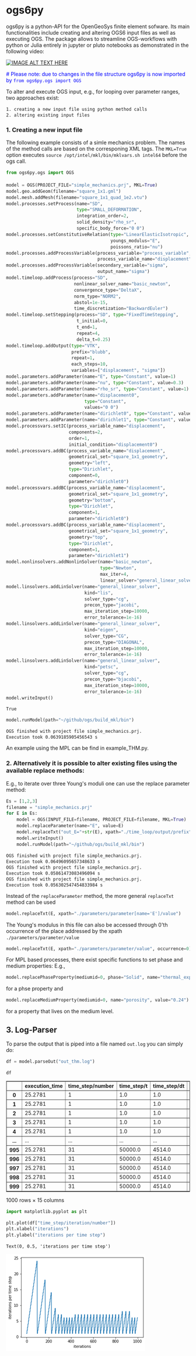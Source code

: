 # ogs6py

ogs6py is a python-API for the OpenGeoSys finite element sofware.
Its main functionalities include creating and altering OGS6 input files as well as executing OGS.
The package allows to streamline OGS-workflows with python or Julia entirely in jupyter or pluto notebooks as demonstrated in the following video:

[![IMAGE ALT TEXT HERE](https://img.youtube.com/vi/eihNKjK-I-s/0.jpg)](https://www.youtube.com/watch?v=eihNKjK-I-s)


<span style="color:blue"># Please note: due to changes in the file structure ogs6py is now imported by `from ogs6py.ogs import OGS`</span>

To alter and execute OGS input, e.g., for looping over parameter ranges, two approaches exist: 

    1. creating a new input file using python method calls
    2. altering existing input files

### 1. Creating a new input file
 
The following example consists of a simle mechanics problem. The names of the method calls are based on the corresponing XML tags. The `MKL=True` option executes `source /opt/intel/mkl/bin/mklvars.sh intel64` before the ogs call.


```python
from ogs6py.ogs import OGS

model = OGS(PROJECT_FILE="simple_mechanics.prj", MKL=True)
model.geo.addGeom(filename="square_1x1.gml")
model.mesh.addMesh(filename="square_1x1_quad_1e2.vtu")
model.processes.setProcess(name="SD",
                           type="SMALL_DEFORMATION",
                           integration_order=2,
                           solid_density="rho_sr",
                           specific_body_force="0 0")
model.processes.setConstitutiveRelation(type="LinearElasticIsotropic",
                                        youngs_modulus="E",
                                        poissons_ratio="nu")
model.processes.addProcessVariable(process_variable="process_variable",
                                   process_variable_name="displacement")
model.processes.addProcessVariable(secondary_variable="sigma",
                                   output_name="sigma")
model.timeloop.addProcess(process="SD",
                          nonlinear_solver_name="basic_newton",
                          convergence_type="DeltaX",
                          norm_type="NORM2",
                          abstol=1e-15,
                          time_discretization="BackwardEuler")
model.timeloop.setStepping(process="SD", type="FixedTimeStepping",
                           t_initial=0,
                           t_end=1,
                           repeat=4,
                           delta_t=0.25)
model.timeloop.addOutput(type="VTK",
                         prefix="blubb",
                         repeat=1,
                         each_steps=10,
                         variables=["displacement", "sigma"])
model.parameters.addParameter(name="E", type="Constant", value=1)
model.parameters.addParameter(name="nu", type="Constant", value=0.3)
model.parameters.addParameter(name="rho_sr", type="Constant", value=1)
model.parameters.addParameter(name="displacement0",
                              type="Constant",
                              values="0 0")
model.parameters.addParameter(name="dirichlet0", type="Constant", value=0)
model.parameters.addParameter(name="dirichlet1", type="Constant", value=0.05)
model.processvars.setIC(process_variable_name="displacement",
                        components=2,
                        order=1,
                        initial_condition="displacement0")
model.processvars.addBC(process_variable_name="displacement",
                        geometrical_set="square_1x1_geometry",
                        geometry="left",
                        type="Dirichlet",
                        component=0,
                        parameter="dirichlet0")
model.processvars.addBC(process_variable_name="displacement",
                        geometrical_set="square_1x1_geometry",
                        geometry="bottom",
                        type="Dirichlet",
                        component=1,
                        parameter="dirichlet0")
model.processvars.addBC(process_variable_name="displacement",
                        geometrical_set="square_1x1_geometry",
                        geometry="top",
                        type="Dirichlet",
                        component=1,
                        parameter="dirichlet1")
model.nonlinsolvers.addNonlinSolver(name="basic_newton",
                                    type="Newton",
                                    max_iter=4,
                                    linear_solver="general_linear_solver")
model.linsolvers.addLinSolver(name="general_linear_solver",
                              kind="lis",
                              solver_type="cg",
                              precon_type="jacobi",
                              max_iteration_step=10000,
                              error_tolerance=1e-16)
model.linsolvers.addLinSolver(name="general_linear_solver",
                              kind="eigen",
                              solver_type="CG",
                              precon_type="DIAGONAL",
                              max_iteration_step=10000,
                              error_tolerance=1e-16)
model.linsolvers.addLinSolver(name="general_linear_solver",
                              kind="petsc",
                              solver_type="cg",
                              precon_type="bjacobi",
                              max_iteration_step=10000,
                              error_tolerance=1e-16)
model.writeInput()
```




    True




```python
model.runModel(path="~/github/ogs/build_mkl/bin")
```

    OGS finished with project file simple_mechanics.prj.
    Execution took 0.0639185905456543 s


An example using the MPL can be find in example_THM.py.

### 2. Alternatively it is possible to alter existing files using the available replace methods:

E.g., to iterate over three Young's moduli one can use the replace parameter method:


```python
Es = [1,2,3]
filename = "simple_mechanics.prj"
for E in Es:
    model = OGS(INPUT_FILE=filename, PROJECT_FILE=filename, MKL=True)
    model.replaceParameter(name="E", value=E)
    model.replaceTxt("out_E="+str(E), xpath="./time_loop/output/prefix")
    model.writeInput()
    model.runModel(path="~/github/ogs/build_mkl/bin")
```

    OGS finished with project file simple_mechanics.prj.
    Execution took 0.06496095657348633 s
    OGS finished with project file simple_mechanics.prj.
    Execution took 0.05861473083496094 s
    OGS finished with project file simple_mechanics.prj.
    Execution took 0.056302547454833984 s


Instead of the `replaceParameter` method, the more general `replaceTxt` method can be used


```python
model.replaceTxt(E, xpath="./parameters/parameter[name='E']/value")
```

The Young's modulus in this file can also be accessed through 0'th occurrence of the place addressed by the xpath `./parameters/parameter/value`


```python
model.replaceTxt(E, xpath="./parameters/parameter/value", occurrence=0)
```

For MPL based processes, there exist specific functions to set phase and medium properties: E.g.,


```python
model.replacePhaseProperty(mediumid=0, phase="Solid", name="thermal_expansivity", value="42")
```

for a phse property and


```python
model.replaceMediumProperty(mediumid=0, name="porosity", value="0.24")
```

for a property that lives on the medium level.

## 3. Log-Parser
To parse the output that is piped into a file named `out.log` you can simply do:


```python
df = model.parseOut("out_thm.log")
```


```python
df
```




<div>
<style scoped>
    .dataframe tbody tr th:only-of-type {
        vertical-align: middle;
    }

    .dataframe tbody tr th {
        vertical-align: top;
    }

    .dataframe thead th {
        text-align: right;
    }
</style>
<table border="1" class="dataframe">
  <thead>
    <tr style="text-align: right;">
      <th></th>
      <th>execution_time</th>
      <th>time_step/number</th>
      <th>time_step/t</th>
      <th>time_step/dt</th>
      <th>time_step/cpu_time</th>
      <th>time_step/output_time</th>
      <th>time_step/iteration/number</th>
      <th>time_step/iteration/assembly_time</th>
      <th>time_step/iteration/dirichlet_bc_time</th>
      <th>time_step/iteration/linear_solver_time</th>
      <th>time_step/iteration/cpu_time</th>
      <th>time_step/iteration/component_convergence/number</th>
      <th>time_step/iteration/component_convergence/dx</th>
      <th>time_step/iteration/component_convergence/x</th>
      <th>time_step/iteration/component_convergence/dx_relative</th>
    </tr>
  </thead>
  <tbody>
    <tr>
      <th>0</th>
      <td>25.2781</td>
      <td>1</td>
      <td>1.0</td>
      <td>1.0</td>
      <td>2.478990</td>
      <td>0.013315</td>
      <td>1</td>
      <td>0.035883</td>
      <td>0.004113</td>
      <td>0.091469</td>
      <td>0.132779</td>
      <td>0</td>
      <td>1.884600e+04</td>
      <td>2.091500e+04</td>
      <td>9.010800e-01</td>
    </tr>
    <tr>
      <th>1</th>
      <td>25.2781</td>
      <td>1</td>
      <td>1.0</td>
      <td>1.0</td>
      <td>2.478990</td>
      <td>0.013315</td>
      <td>1</td>
      <td>0.035883</td>
      <td>0.004113</td>
      <td>0.091469</td>
      <td>0.132779</td>
      <td>1</td>
      <td>8.858200e+09</td>
      <td>8.858200e+09</td>
      <td>1.000000e+00</td>
    </tr>
    <tr>
      <th>2</th>
      <td>25.2781</td>
      <td>1</td>
      <td>1.0</td>
      <td>1.0</td>
      <td>2.478990</td>
      <td>0.013315</td>
      <td>1</td>
      <td>0.035883</td>
      <td>0.004113</td>
      <td>0.091469</td>
      <td>0.132779</td>
      <td>2</td>
      <td>4.439300e-04</td>
      <td>4.439300e-04</td>
      <td>1.000000e+00</td>
    </tr>
    <tr>
      <th>3</th>
      <td>25.2781</td>
      <td>1</td>
      <td>1.0</td>
      <td>1.0</td>
      <td>2.478990</td>
      <td>0.013315</td>
      <td>1</td>
      <td>0.035883</td>
      <td>0.004113</td>
      <td>0.091469</td>
      <td>0.132779</td>
      <td>3</td>
      <td>4.579000e-04</td>
      <td>4.579000e-04</td>
      <td>1.000000e+00</td>
    </tr>
    <tr>
      <th>4</th>
      <td>25.2781</td>
      <td>1</td>
      <td>1.0</td>
      <td>1.0</td>
      <td>2.478990</td>
      <td>0.013315</td>
      <td>2</td>
      <td>0.033763</td>
      <td>0.003531</td>
      <td>0.064117</td>
      <td>0.102725</td>
      <td>0</td>
      <td>4.063800e+03</td>
      <td>2.458900e+04</td>
      <td>1.652700e-01</td>
    </tr>
    <tr>
      <th>...</th>
      <td>...</td>
      <td>...</td>
      <td>...</td>
      <td>...</td>
      <td>...</td>
      <td>...</td>
      <td>...</td>
      <td>...</td>
      <td>...</td>
      <td>...</td>
      <td>...</td>
      <td>...</td>
      <td>...</td>
      <td>...</td>
      <td>...</td>
    </tr>
    <tr>
      <th>995</th>
      <td>25.2781</td>
      <td>31</td>
      <td>50000.0</td>
      <td>4514.0</td>
      <td>0.581043</td>
      <td>0.014266</td>
      <td>5</td>
      <td>0.035133</td>
      <td>0.002944</td>
      <td>0.055049</td>
      <td>0.094542</td>
      <td>3</td>
      <td>3.180600e-17</td>
      <td>7.074400e-03</td>
      <td>4.496000e-15</td>
    </tr>
    <tr>
      <th>996</th>
      <td>25.2781</td>
      <td>31</td>
      <td>50000.0</td>
      <td>4514.0</td>
      <td>0.581043</td>
      <td>0.014266</td>
      <td>6</td>
      <td>0.036252</td>
      <td>0.003204</td>
      <td>0.055754</td>
      <td>0.096534</td>
      <td>0</td>
      <td>6.841200e-12</td>
      <td>4.005500e+04</td>
      <td>1.708000e-16</td>
    </tr>
    <tr>
      <th>997</th>
      <td>25.2781</td>
      <td>31</td>
      <td>50000.0</td>
      <td>4514.0</td>
      <td>0.581043</td>
      <td>0.014266</td>
      <td>6</td>
      <td>0.036252</td>
      <td>0.003204</td>
      <td>0.055754</td>
      <td>0.096534</td>
      <td>1</td>
      <td>8.289800e-07</td>
      <td>5.261000e+08</td>
      <td>1.575700e-15</td>
    </tr>
    <tr>
      <th>998</th>
      <td>25.2781</td>
      <td>31</td>
      <td>50000.0</td>
      <td>4514.0</td>
      <td>0.581043</td>
      <td>0.014266</td>
      <td>6</td>
      <td>0.036252</td>
      <td>0.003204</td>
      <td>0.055754</td>
      <td>0.096534</td>
      <td>2</td>
      <td>4.418700e-18</td>
      <td>7.150300e-03</td>
      <td>6.179700e-16</td>
    </tr>
    <tr>
      <th>999</th>
      <td>25.2781</td>
      <td>31</td>
      <td>50000.0</td>
      <td>4514.0</td>
      <td>0.581043</td>
      <td>0.014266</td>
      <td>6</td>
      <td>0.036252</td>
      <td>0.003204</td>
      <td>0.055754</td>
      <td>0.096534</td>
      <td>3</td>
      <td>4.490900e-18</td>
      <td>7.074400e-03</td>
      <td>6.348100e-16</td>
    </tr>
  </tbody>
</table>
<p>1000 rows × 15 columns</p>
</div>




```python
import matplotlib.pyplot as plt
```


```python
plt.plot(df["time_step/iteration/number"])
plt.xlabel("iterations")
plt.ylabel("iterations per time step")
```




    Text(0, 0.5, 'iterations per time step')




    
![png](output_19_1.png)
    



```python

```
